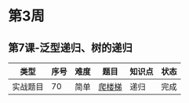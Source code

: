 # 第3周
## 第7课-泛型递归、树的递归
|类型|序号|难度|题目|知识点|状态|
|---|---|---|---|---|---|
|实战题目|70|简单|[爬楼梯](../Week_01/climbStairs)|递归|完成|
